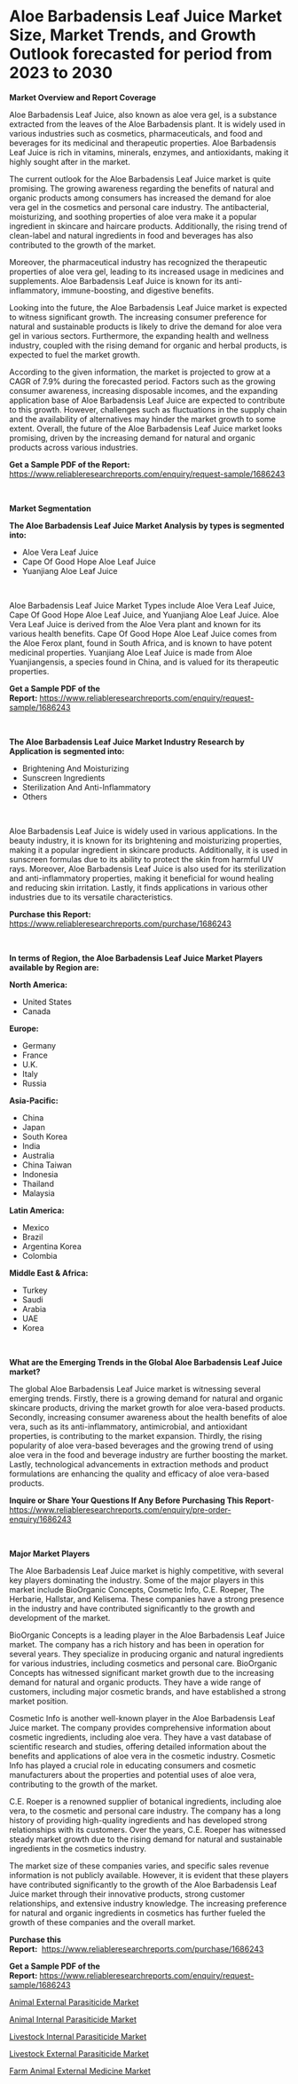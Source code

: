 <p><h1>Aloe Barbadensis Leaf Juice Market Size, Market Trends, and Growth Outlook forecasted for period from 2023 to 2030</h1></p><p><strong>Market Overview and Report Coverage</strong></p>
<p><p>Aloe Barbadensis Leaf Juice, also known as aloe vera gel, is a substance extracted from the leaves of the Aloe Barbadensis plant. It is widely used in various industries such as cosmetics, pharmaceuticals, and food and beverages for its medicinal and therapeutic properties. Aloe Barbadensis Leaf Juice is rich in vitamins, minerals, enzymes, and antioxidants, making it highly sought after in the market.</p><p>The current outlook for the Aloe Barbadensis Leaf Juice market is quite promising. The growing awareness regarding the benefits of natural and organic products among consumers has increased the demand for aloe vera gel in the cosmetics and personal care industry. The antibacterial, moisturizing, and soothing properties of aloe vera make it a popular ingredient in skincare and haircare products. Additionally, the rising trend of clean-label and natural ingredients in food and beverages has also contributed to the growth of the market.</p><p>Moreover, the pharmaceutical industry has recognized the therapeutic properties of aloe vera gel, leading to its increased usage in medicines and supplements. Aloe Barbadensis Leaf Juice is known for its anti-inflammatory, immune-boosting, and digestive benefits.</p><p>Looking into the future, the Aloe Barbadensis Leaf Juice market is expected to witness significant growth. The increasing consumer preference for natural and sustainable products is likely to drive the demand for aloe vera gel in various sectors. Furthermore, the expanding health and wellness industry, coupled with the rising demand for organic and herbal products, is expected to fuel the market growth.</p><p>According to the given information, the market is projected to grow at a CAGR of 7.9% during the forecasted period. Factors such as the growing consumer awareness, increasing disposable incomes, and the expanding application base of Aloe Barbadensis Leaf Juice are expected to contribute to this growth. However, challenges such as fluctuations in the supply chain and the availability of alternatives may hinder the market growth to some extent. Overall, the future of the Aloe Barbadensis Leaf Juice market looks promising, driven by the increasing demand for natural and organic products across various industries.</p></p>
<p><strong>Get a Sample PDF of the Report:</strong> <a href="https://www.reliableresearchreports.com/enquiry/request-sample/1686243">https://www.reliableresearchreports.com/enquiry/request-sample/1686243</a></p>
<p>&nbsp;</p>
<p><strong>Market Segmentation</strong></p>
<p><strong>The Aloe Barbadensis Leaf Juice Market Analysis by types is segmented into:</strong></p>
<p><ul><li>Aloe Vera Leaf Juice</li><li>Cape Of Good Hope Aloe Leaf Juice</li><li>Yuanjiang Aloe Leaf Juice</li></ul></p>
<p>&nbsp;</p>
<p><p>Aloe Barbadensis Leaf Juice Market Types include Aloe Vera Leaf Juice, Cape Of Good Hope Aloe Leaf Juice, and Yuanjiang Aloe Leaf Juice. Aloe Vera Leaf Juice is derived from the Aloe Vera plant and known for its various health benefits. Cape Of Good Hope Aloe Leaf Juice comes from the Aloe Ferox plant, found in South Africa, and is known to have potent medicinal properties. Yuanjiang Aloe Leaf Juice is made from Aloe Yuanjiangensis, a species found in China, and is valued for its therapeutic properties.</p></p>
<p><strong>Get a Sample PDF of the Report:</strong>&nbsp;<a href="https://www.reliableresearchreports.com/enquiry/request-sample/1686243">https://www.reliableresearchreports.com/enquiry/request-sample/1686243</a></p>
<p>&nbsp;</p>
<p><strong>The Aloe Barbadensis Leaf Juice Market Industry Research by Application is segmented into:</strong></p>
<p><ul><li>Brightening And Moisturizing</li><li>Sunscreen Ingredients</li><li>Sterilization And Anti-Inflammatory</li><li>Others</li></ul></p>
<p>&nbsp;</p>
<p><p>Aloe Barbadensis Leaf Juice is widely used in various applications. In the beauty industry, it is known for its brightening and moisturizing properties, making it a popular ingredient in skincare products. Additionally, it is used in sunscreen formulas due to its ability to protect the skin from harmful UV rays. Moreover, Aloe Barbadensis Leaf Juice is also used for its sterilization and anti-inflammatory properties, making it beneficial for wound healing and reducing skin irritation. Lastly, it finds applications in various other industries due to its versatile characteristics.</p></p>
<p><strong>Purchase this Report:</strong>&nbsp; <a href="https://www.reliableresearchreports.com/purchase/1686243">https://www.reliableresearchreports.com/purchase/1686243</a></p>
<p>&nbsp;</p>
<p><strong>In terms of Region, the Aloe Barbadensis Leaf Juice Market Players available by Region are:</strong></p>
<p>
    <p> <strong> North America: </strong>
        <ul>
            <li>United States</li>
            <li>Canada</li>
        </ul>
        </p> 
    <p> <strong> Europe: </strong>
        <ul>
            <li>Germany</li>
            <li>France</li>
            <li>U.K.</li>
            <li>Italy</li>
            <li>Russia</li>
        </ul>
        </p> 
    <p> <strong> Asia-Pacific: </strong>
        <ul>
            <li>China</li>
            <li>Japan</li>
            <li>South Korea</li>
            <li>India</li>
            <li>Australia</li>
            <li>China Taiwan</li>
            <li>Indonesia</li>
            <li>Thailand</li>
            <li>Malaysia</li>
        </ul>
        </p> 
    <p> <strong> Latin America: </strong>
        <ul>
            <li>Mexico</li>
            <li>Brazil</li>
            <li>Argentina Korea</li>
            <li>Colombia</li>
        </ul>
        </p> 
    <p> <strong> Middle East & Africa: </strong>
        <ul>
            <li>Turkey</li>
            <li>Saudi</li>
            <li>Arabia</li>
            <li>UAE</li>
            <li>Korea</li>
        </ul>
    </p>
    </p>
<p>&nbsp;</p>
<p><strong>What are the Emerging Trends in the Global Aloe Barbadensis Leaf Juice market?</strong></p>
<p><p>The global Aloe Barbadensis Leaf Juice market is witnessing several emerging trends. Firstly, there is a growing demand for natural and organic skincare products, driving the market growth for aloe vera-based products. Secondly, increasing consumer awareness about the health benefits of aloe vera, such as its anti-inflammatory, antimicrobial, and antioxidant properties, is contributing to the market expansion. Thirdly, the rising popularity of aloe vera-based beverages and the growing trend of using aloe vera in the food and beverage industry are further boosting the market. Lastly, technological advancements in extraction methods and product formulations are enhancing the quality and efficacy of aloe vera-based products.</p></p>
<p><strong>Inquire or Share Your Questions If Any Before Purchasing This Report</strong>- <a href="https://www.reliableresearchreports.com/enquiry/pre-order-enquiry/1686243">https://www.reliableresearchreports.com/enquiry/pre-order-enquiry/1686243</a></p>
<p>&nbsp;</p>
<p><strong>Major Market Players</strong></p>
<p><p>The Aloe Barbadensis Leaf Juice market is highly competitive, with several key players dominating the industry. Some of the major players in this market include BioOrganic Concepts, Cosmetic Info, C.E. Roeper, The Herbarie, Hallstar, and Kelisema. These companies have a strong presence in the industry and have contributed significantly to the growth and development of the market.</p><p>BioOrganic Concepts is a leading player in the Aloe Barbadensis Leaf Juice market. The company has a rich history and has been in operation for several years. They specialize in producing organic and natural ingredients for various industries, including cosmetics and personal care. BioOrganic Concepts has witnessed significant market growth due to the increasing demand for natural and organic products. They have a wide range of customers, including major cosmetic brands, and have established a strong market position.</p><p>Cosmetic Info is another well-known player in the Aloe Barbadensis Leaf Juice market. The company provides comprehensive information about cosmetic ingredients, including aloe vera. They have a vast database of scientific research and studies, offering detailed information about the benefits and applications of aloe vera in the cosmetic industry. Cosmetic Info has played a crucial role in educating consumers and cosmetic manufacturers about the properties and potential uses of aloe vera, contributing to the growth of the market.</p><p>C.E. Roeper is a renowned supplier of botanical ingredients, including aloe vera, to the cosmetic and personal care industry. The company has a long history of providing high-quality ingredients and has developed strong relationships with its customers. Over the years, C.E. Roeper has witnessed steady market growth due to the rising demand for natural and sustainable ingredients in the cosmetics industry.</p><p>The market size of these companies varies, and specific sales revenue information is not publicly available. However, it is evident that these players have contributed significantly to the growth of the Aloe Barbadensis Leaf Juice market through their innovative products, strong customer relationships, and extensive industry knowledge. The increasing preference for natural and organic ingredients in cosmetics has further fueled the growth of these companies and the overall market.</p></p>
<p><strong>Purchase this Report:</strong>&nbsp;&nbsp;<a href="https://www.reliableresearchreports.com/purchase/1686243">https://www.reliableresearchreports.com/purchase/1686243</a></p>
<p></p>
<p><strong>Get a Sample PDF of the Report:</strong>&nbsp;<a href="https://www.reliableresearchreports.com/enquiry/request-sample/1686243">https://www.reliableresearchreports.com/enquiry/request-sample/1686243</a></p>
<p><p><a href="https://www.linkedin.com/pulse/animal-external-parasiticide-market-research-report-provides/">Animal External Parasiticide Market</a></p><p><a href="https://www.linkedin.com/pulse/decoding-animal-internal-parasiticide-market-deep-dive/">Animal Internal Parasiticide Market</a></p><p><a href="https://www.linkedin.com/pulse/livestock-internal-parasiticide-market-share-amp-new-trends/">Livestock Internal Parasiticide Market</a></p><p><a href="https://www.linkedin.com/pulse/livestock-external-parasiticide-market-research-report/">Livestock External Parasiticide Market</a></p><p><a href="https://www.linkedin.com/pulse/farm-animal-external-medicine-market-size-share-global-analysis/">Farm Animal External Medicine Market</a></p></p>